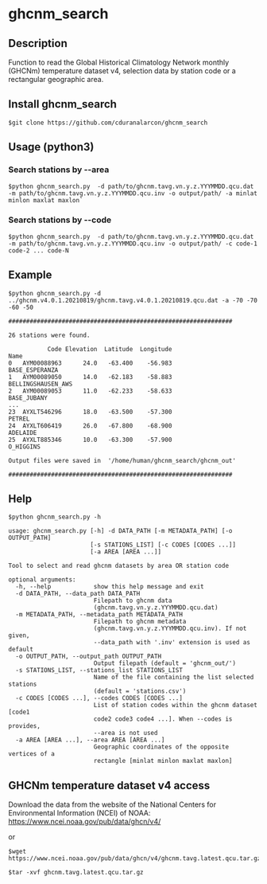 # ghcnm_search

## Description

Function to read the Global Historical Climatology Network monthly (GHCNm) temperature dataset v4, selection data by station code or a rectangular geographic area. 

## Install ghcnm_search

```
$git clone https://github.com/cduranalarcon/ghcnm_search
```

## Usage (python3)

###  Search stations by --area

```
$python ghcnm_search.py  -d path/to/ghcnm.tavg.vn.y.z.YYYMMDD.qcu.dat -m path/to/ghcnm.tavg.vn.y.z.YYYMMDD.qcu.inv -o output/path/ -a minlat minlon maxlat maxlon` 
```
###  Search stations by --code

```
$python ghcnm_search.py  -d path/to/ghcnm.tavg.vn.y.z.YYYMMDD.qcu.dat -m path/to/ghcnm.tavg.vn.y.z.YYYMMDD.qcu.inv -o output/path/ -c code-1 code-2 ... code-N
```
## Example


```
$python ghcnm_search.py -d ../ghcnm.v4.0.1.20210819/ghcnm.tavg.v4.0.1.20210819.qcu.dat -a -70 -70 -60 -50
```
```
###############################################################

26 stations were found.

           Code Elevation  Latitude  Longitude                         Name
0   AYM00088963      24.0   -63.400    -56.983               BASE_ESPERANZA
1   AYM00089050      14.0   -62.183    -58.883           BELLINGSHAUSEN_AWS
2   AYM00089053      11.0   -62.233    -58.633                  BASE_JUBANY
...
23  AYXLT546296      18.0   -63.500    -57.300                       PETREL
24  AYXLT606419      26.0   -67.800    -68.900                     ADELAIDE
25  AYXLT885346      10.0   -63.300    -57.900                    O_HIGGINS

Output files were saved in  '/home/human/ghcnm_search/ghcnm_out'

###############################################################
```
## Help

```
$python ghcnm_search.py -h
```
```
usage: ghcnm_search.py [-h] -d DATA_PATH [-m METADATA_PATH] [-o OUTPUT_PATH]
                       [-s STATIONS_LIST] [-c CODES [CODES ...]]
                       [-a AREA [AREA ...]]

Tool to select and read ghcnm datasets by area OR station code

optional arguments:
  -h, --help            show this help message and exit
  -d DATA_PATH, --data_path DATA_PATH
                        Filepath to ghcnm data
                        (ghcnm.tavg.vn.y.z.YYYMMDD.qcu.dat)
  -m METADATA_PATH, --metadata_path METADATA_PATH
                        Filepath to ghcnm metadata
                        (ghcnm.tavg.vn.y.z.YYYMMDD.qcu.inv). If not given,
                        --data_path with '.inv' extension is used as default
  -o OUTPUT_PATH, --output_path OUTPUT_PATH
                        Output filepath (default = 'ghcnm_out/')
  -s STATIONS_LIST, --stations_list STATIONS_LIST
                        Name of the file containing the list selected stations
                        (default = 'stations.csv')
  -c CODES [CODES ...], --codes CODES [CODES ...]
                        List of station codes within the ghcnm dataset [code1
                        code2 code3 code4 ...]. When --codes is provides,
                        --area is not used
  -a AREA [AREA ...], --area AREA [AREA ...]
                        Geographic coordinates of the opposite vertices of a
                        rectangle [minlat minlon maxlat maxlon]
```

## GHCNm temperature dataset v4 access

Download the data from the website of the National Centers for Environmental Information (NCEI) of NOAA: https://www.ncei.noaa.gov/pub/data/ghcn/v4/

or 

```
$wget https://www.ncei.noaa.gov/pub/data/ghcn/v4/ghcnm.tavg.latest.qcu.tar.gz
```
```
$tar -xvf ghcnm.tavg.latest.qcu.tar.gz
```
